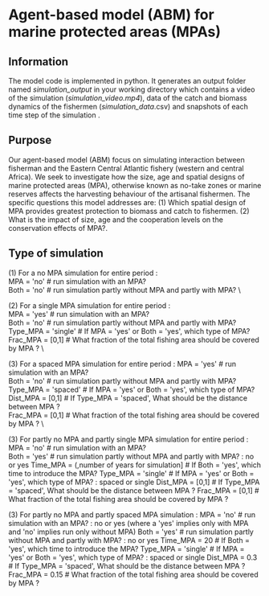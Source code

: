 # Agent-based model (ABM) for marine protected areas (MPAs)

## Information
The model code is implemented in python. It generates an output folder named *simulation_output* in your working directory  which contains a video of the simulation (*simulation_video.mp4*), data of the catch and biomass dynamics of the fishermen (*simulation_data*.csv)  and snapshots of each time step of the simulation . 

## **Purpose**
Our agent-based model (ABM) focus on simulating  interaction between fisherman and the Eastern Central Atlantic fishery (western and central Africa). We seek to investigate how the size, age and spatial designs of marine protected areas (MPA), otherwise known as no-take zones or marine reserves affects the harvesting behaviour of the artisanal fishermen. The specific questions this model addresses are: (1) Which spatial design of MPA provides greatest protection to biomass and catch to fishermen. (2) What is the impact of size, age and the cooperation levels on the conservation effects of MPA?. 



## Type of simulation ##
(1) For a no MPA simulation for entire period : \
MPA = 'no'   # run simulation with an MPA? \
Both = 'no'  # run simulation partly without MPA and partly with MPA? \

(2) For a single MPA simulation for entire period : \
MPA = 'yes'   # run simulation with an MPA? \
Both = 'no'  # run simulation partly without MPA and partly with MPA?  \
Type_MPA = 'single' # If MPA  = 'yes' or Both = 'yes', which type of MPA?  \
Frac_MPA = [0,1]  # What fraction of the total fishing area should be covered by MPA ?  \

(3) For a spaced MPA simulation for entire period :
MPA = 'yes'   # run simulation with an MPA?  \
Both = 'no'  # run simulation partly without MPA and partly with MPA?  \
Type_MPA = 'spaced' # If MPA  = 'yes' or Both = 'yes', which type of MPA?  \
Dist_MPA = [0,1] # If Type_MPA = 'spaced', What should be the distance between MPA ? \
Frac_MPA = [0,1]  # What fraction of the total fishing area should be covered by MPA ?  \

(3) For partly no MPA and partly single MPA simulation for entire period :
MPA = 'no'   # run simulation with an MPA?  \
Both = 'yes'  # run simulation partly without MPA and partly with MPA? : no or yes
Time_MPA = (,number of years for simulation] # If Both = 'yes', which time to introduce the MPA? 
Type_MPA = 'single' # If MPA  = 'yes' or Both = 'yes', which type of MPA? : spaced or single
Dist_MPA = [0,1] # If Type_MPA = 'spaced', What should be the distance between MPA ?
Frac_MPA = [0,1] # What fraction of the total fishing area should be covered by MPA ? 

(3) For partly no MPA and partly spaced MPA simulation :
MPA = 'no'   # run simulation with an MPA? : no or yes (where a 'yes' implies only with MPA and 'no' implies run only without MPA)
Both = 'yes'  # run simulation partly without MPA and partly with MPA? : no or yes
Time_MPA = 20 # If Both = 'yes', which time to introduce the MPA? 
Type_MPA = 'single' # If MPA  = 'yes' or Both = 'yes', which type of MPA? : spaced or single
Dist_MPA = 0.3 # If Type_MPA = 'spaced', What should be the distance between MPA ?
Frac_MPA = 0.15  # What fraction of the total fishing area should be covered by MPA ? 






